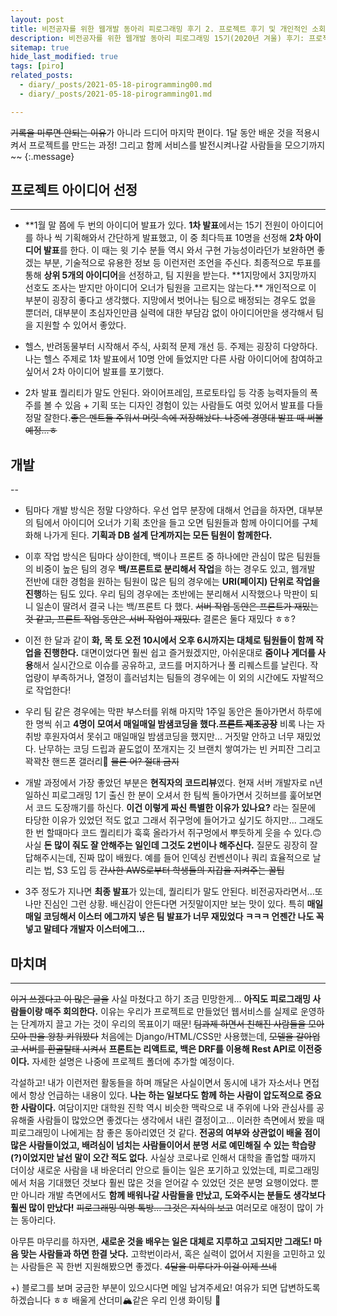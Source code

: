 ```yaml
---
layout: post
title: 비전공자를 위한 웹개발 동아리 피로그래밍 후기 2. 프로젝트 후기 및 개인적인 소회
description: 비전공자를 위한 웹개발 동아리 피로그래밍 15기(2020년 겨울) 후기: 프로젝트 후기 및 개인적인 소회
sitemap: true
hide_last_modified: true
tags: [piro]
related_posts:
  - diary/_posts/2021-05-18-pirogramming00.md
  - diary/_posts/2021-05-18-pirogramming01.md

---
```


~~기록을 미루면 안되는 이유~~가 아니라 드디어 마지막 편이다. 1달 동안 배운 것을 적용시켜서 프로젝트를 만드는 과정! 그리고 함께 서비스를 발전시켜나갈 사람들을 모으기까지~~
{:.message}

## 프로젝트 아이디어 선정

---

- **1월 말 쯤에 두 번의 아이디어 발표가 있다. **1차 발표**에서는 15기 전원이 아이디어를 하나 씩 기획해와서 간단하게 발표했고, 이 중 최다득표 10명을 선정해 **2차 아이디어 발표**를 한다. 이 때는 윗 기수 분들 역시 와서 구현 가능성이라던가 보완하면 좋겠는 부분, 기술적으로 유용한 정보 등 이런저런 조언을 주신다. 최종적으로 투표를 통해 **상위 5개의 아이디어**을 선정하고, 팀 지원을 받는다. **1지망에서 3지망까지 선호도 조사는 받지만 아이디어 오너가 팀원을 고르지는 않는다.\*\* 개인적으로 이 부분이 굉장히 좋다고 생각했다. 지망에서 벗어나는 팀으로 배정되는 경우도 없을 뿐더러, 대부분이 초심자인만큼 실력에 대한 부담감 없이 아이디어만을 생각해서 팀을 지원할 수 있어서 좋았다.

- 헬스, 반려동물부터 시작해서 주식, 사회적 문제 개선 등. 주제는 굉장히 다양하다. 나는 헬스 주제로 1차 발표에서 10명 안에 들었지만 다른 사람 아이디어에 참여하고 싶어서 2차 아이디어 발표를 포기했다.

- 2차 발표 퀄리티가 말도 안된다. 와이어프레임, 프로토타입 등 각종 능력자들의 폭주를 볼 수 있음 + 기획 또는 디자인 경험이 있는 사람들도 여럿 있어서 발표를 다들 정말 잘한다.~~좋은 멘트들 주워서 머릿 속에 저장해놨다. 나중에 경영대 발표 때 써볼 예정...ㅎ~~

## 개발

--

- 팀마다 개발 방식은 정말 다양하다. 우선 업무 분장에 대해서 언급을 하자면, 대부분의 팀에서 아이디어 오너가 기획 초안을 들고 오면 팀원들과 함께 아이디어를 구체화해 나가게 된다. **기획과 DB 설계 단계까지는 모든 팀원이 함께한다.**
- 이후 작업 방식은 팀마다 상이한데, 백이나 프론트 중 하나에만 관심이 많은 팀원들의 비중이 높은 팀의 경우 **백/프론트로 분리해서 작업**을 하는 경우도 있고, 웹개발 전반에 대한 경험을 원하는 팀원이 많은 팀의 경우에는 **URI(페이지) 단위로 작업을 진행**하는 팀도 있다. 우리 팀의 경우에는 초반에는 분리해서 시작했으나 막판이 되니 일손이 딸려서 결국 나는 백/프론트 다 했다. ~~서버 작업 동안은 프론트가 재밌는 것 같고, 프론트 작업 동안은 서버 작업이 재밌다.~~ 결론은 둘다 재밌다 ㅎㅎ?
- 이전 한 달과 같이 **화, 목 토 오전 10시에서 오후 6시까지는 대체로 팀원들이 함께 작업을 진행한다.** 대면이었다면 훨씬 쉽고 즐거웠겠지만, 아쉬운대로 **줌이나 게더를 사용**해서 실시간으로 이슈를 공유하고, 코드를 머지하거나 풀 리퀘스트를 날린다. 작업량이 부족하거나, 열정이 흘러넘치는 팀들의 경우에는 이 외의 시간에도 자발적으로 작업한다!
- 우리 팀 같은 경우에는 막판 부스터를 위해 마지막 1주일 동안은 돌아가면서 하루에 한 명씩 쉬고 **4명이 모여서 매일매일 밤샘코딩을 했다.~~프론트 제조공장~~** 비록 나는 자취방 후원자여서 못쉬고 매일매일 밤샘코딩을 했지만... 거짓말 안하고 너무 재밌었다. 난무하는 코딩 드립과 끝도없이 쪼개지는 깃 브랜치 쌓여가는 빈 커피잔 그리고 꽉꽉찬 핸드폰 갤러리📸 ~~물론 어? 절대 금지~~
- 개발 과정에서 가장 좋았던 부분은 **현직자의 코드리뷰**였다. 현재 서버 개발자로 n년 일하신 피로그래밍 1기 출신 한 분이 오셔서 한 팀씩 돌아가면서 깃허브를 훑어보면서 코드 도장깨기를 하신다. **이건 이렇게 짜신 특별한 이유가 있나요?** 라는 질문에 타당한 이유가 있었던 적도 없고 그래서 쥐구멍에 들어가고 싶기도 하지만... 그래도 한 번 할때마다 코드 퀄리티가 훅훅 올라가서 쥐구멍에서 뿌듯하게 웃을 수 있다.🙃 사실 **돈 많이 줘도 잘 안해주는 일인데 그것도 2번이나 해주신다.** 질문도 굉장히 잘 답해주시는데, 진짜 많이 배웠다. 예를 들어 인덱싱 컨벤션이나 쿼리 효율적으로 날리는 법, S3 도입 등 ~~간사한 AWS로부터 학생들의 지갑을 지켜주는 꿀팁~~

- 3주 정도가 지나면 **최종 발표**가 있는데, 퀄리티가 말도 안된다. 비전공자라면서...또 나만 진심인 그런 상황. 배신감이 안든다면 거짓말이지만 보는 맛이 있다. 특히 **매일매일 코딩해서 이스터 에그까지 넣은 팀 발표가 너무 재밌었다 ㅋㅋㅋ 언젠간 나도 꼭 넣고 말테다 개발자 이스터에그...**

## 마치며

---

~~이거 쓰겠다고 이 많은 글을~~ 사실 마쳤다고 하기 조금 민망한게... **아직도 피로그래밍 사람들이랑 매주 회의한다.** 이유는 우리가 프로젝트로 만들었던 웹서비스를 실제로 운영하는 단계까지 끌고 가는 것이 우리의 목표이기 때문! ~~팀과제 하면서 친해진 사람들을 모아모아 판을 왕창 키워봤다~~ 처음에는 Django/HTML/CSS만 사용했는데, ~~모델을 갈아업고 서버를 환골탈태 시켜서~~ **프론트는 리액트로, 백은 DRF를 이용해 Rest API로 이전중이다.** 자세한 설명은 나중에 프로젝트 폴더에 추가할 예정이다.

각설하고! 내가 이런저런 활동들을 하며 깨달은 사실이면서 동시에 내가 자소서나 면접에서 항상 언급하는 내용이 있다. **나는 하는 일보다도 함께 하는 사람이 압도적으로 중요한 사람이다.** 여담이지만 대학원 진학 역시 비슷한 맥락으로 내 주위에 나와 관심사를 공유해줄 사람들이 많았으면 좋겠다는 생각에서 내린 결정이고... 이러한 측면에서 봤을 때 피로그래밍이 나에게는 참 좋은 동아리였던 것 같다. **전공의 여부와 상관없이 배울 점이 많은 사람들이었고, 배려심이 넘치는 사람들이어서 분명 서로 예민해질 수 있는 학습량(?)이었지만 날선 말이 오간 적도 없다.** 사실상 코로나로 인해서 대학을 졸업할 때까지 더이상 새로운 사람을 내 바운더리 안으로 들이는 일은 포기하고 있었는데, 피로그래밍에서 처음 기대했던 것보다 훨씬 많은 것을 얻어갈 수 있었던 것은 분명 요행이었다. 뿐만 아니라 개발 측면에서도 **함께 배워나갈 사람들을 만났고, 도와주시는 분들도 생각보다 훨씬 많이 만났다!** ~~피로그래밍 익명 톡방... 그것은 지식의 보고~~ 여러모로 애정이 많이 가는 동아리다.

아무튼 마무리를 하자면, **새로운 것을 배우는 일은 대체로 지루하고 고되지만 그래도! 마음 맞는 사람들과 하면 한결 낫다.** 고학번이라서, 혹은 실력이 없어서 지원을 고민하고 있는 사람들은 꼭 한번 지원해봤으면 좋겠다. ~~4달을 미루다가 이걸 이제 쓰네~~

+) 블로그를 보며 궁금한 부분이 있으시다면 메일 남겨주세요! 여유가 되면 답변하도록 하겠습니다 ㅎㅎ 배울게 산더미🏔같은 우리 인생 화이팅 🍻
